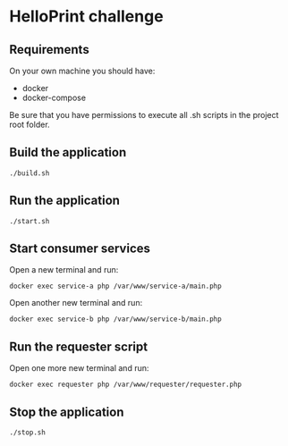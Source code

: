 # HelloPrint challenge

## Requirements

On your own machine you should have:

- docker
- docker-compose

Be sure that you have permissions to execute all .sh scripts in the project root folder. 

## Build the application

```
./build.sh
```

## Run the application

```
./start.sh
```

## Start consumer services

Open a new terminal and run:
```
docker exec service-a php /var/www/service-a/main.php
```

Open another new terminal and run:
```
docker exec service-b php /var/www/service-b/main.php
```

## Run the requester script

Open one more new terminal and run:
```
docker exec requester php /var/www/requester/requester.php
```

## Stop the application

```
./stop.sh
```
